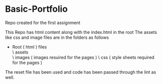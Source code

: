 # Basic-Portfolio
Repo created for the first assignment

This Repo has html content along with the index.html in the root
The assets like css and image files are in the folders as follows 

- Root ( html ) files 
 \
  \ assets \
           \ images ( images resuired for the pages ) 
           \ css ( style sheets required for the pages ) 
           
           
The reset file has been used and code has been passed through the lint as well.

